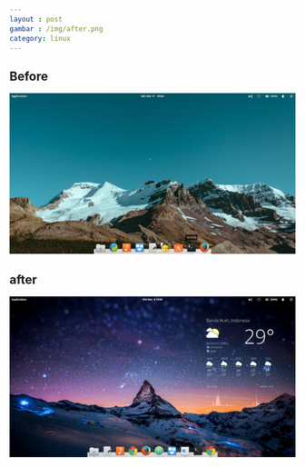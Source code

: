 ```yaml
---
layout : post
gambar : /img/after.png
category: linux
---  
```

## Before
 ![elementary-default](/img/elementary-default.png)

## after
![elementary-after](/img/after.png)
